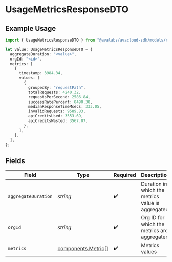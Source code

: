 # UsageMetricsResponseDTO

## Example Usage

```typescript
import { UsageMetricsResponseDTO } from "@avalabs/avacloud-sdk/models/components";

let value: UsageMetricsResponseDTO = {
  aggregateDuration: "<value>",
  orgId: "<id>",
  metrics: [
    {
      timestamp: 3984.34,
      values: [
        {
          groupedBy: "requestPath",
          totalRequests: 4240.32,
          requestsPerSecond: 2586.84,
          successRatePercent: 8490.38,
          medianResponseTimeMsecs: 333.05,
          invalidRequests: 9589.83,
          apiCreditsUsed: 3553.69,
          apiCreditsWasted: 3567.07,
        },
      ],
    },
  ],
};
```

## Fields

| Field                                                    | Type                                                     | Required                                                 | Description                                              |
| -------------------------------------------------------- | -------------------------------------------------------- | -------------------------------------------------------- | -------------------------------------------------------- |
| `aggregateDuration`                                      | *string*                                                 | :heavy_check_mark:                                       | Duration in which the metrics value is aggregated        |
| `orgId`                                                  | *string*                                                 | :heavy_check_mark:                                       | Org ID for which the metrics are aggregated              |
| `metrics`                                                | [components.Metric](../../models/components/metric.md)[] | :heavy_check_mark:                                       | Metrics values                                           |